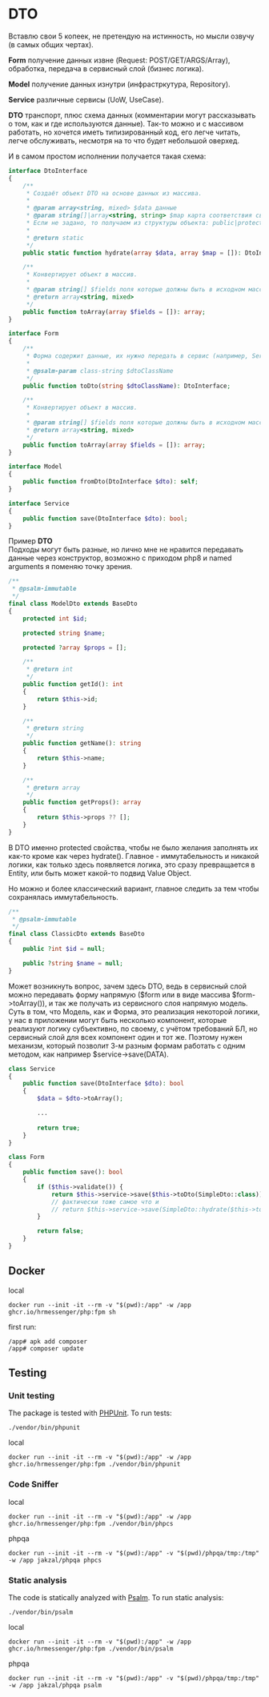# DTO

Вставлю свои 5 копеек, не претендую на истинность, но мысли озвучу (в самых общих чертах). 

**Form** получение данных извне (Request: POST/GET/ARGS/Array), обработка, передача в сервисный слой (бизнес логика).

**Model** получение данных изнутри (инфрастркутура, Repository).

**Service** различные сервисы (UoW, UseCase).

**DTO** транспорт, плюс схема данных (комментарии могут рассказывать о том, как и где используются данные). 
Так-то можно и с массивом работать, но хочется иметь типизированный код, его легче читать, легче обслуживать, 
несмотря на то что будет небольшой оверхед.

И в самом простом исполнении получается такая схема:

```php
interface DtoInterface 
{
    /**
     * Создаёт объект DTO на основе данных из массива.
     *
     * @param array<string, mixed> $data данные
     * @param string[]|array<string, string> $map карта соответствия свойств объекта DTO данным в $data.
     * Если не задано, то получаем из структуры объекта: public|protected свойства.
     *
     * @return static
     */
    public static function hydrate(array $data, array $map = []): DtoInterface;

    /**
     * Конвертирует объект в массив.
     *
     * @param string[] $fields поля которые должны быть в исходном массиве
     * @return array<string, mixed>
     */
    public function toArray(array $fields = []): array;
}
```

```php
interface Form 
{
    /**
     * Форма содержит данные, их нужно передать в сервис (например, Service). 
     *
     * @psalm-param class-string $dtoClassName
     */
    public function toDto(string $dtoClassName): DtoInterface;

    /**
     * Конвертирует объект в массив.
     *
     * @param string[] $fields поля которые должны быть в исходном массиве
     * @return array<string, mixed>
     */
    public function toArray(array $fields = []): array;
}
```

```php
interface Model 
{
    public function fromDto(DtoInterface $dto): self;
}
```

```php
interface Service 
{
    public function save(DtoInterface $dto): bool;
}
```

Пример **DTO**  
Подходы могут быть разные, но лично мне не нравится передавать данные через конструктор, 
возможно с приходом php8 и named arguments я поменяю точку зрения. 

```php
/**
 * @psalm-immutable
 */
final class ModelDto extends BaseDto
{
    protected int $id;

    protected string $name;

    protected ?array $props = [];

    /**
     * @return int
     */
    public function getId(): int
    {
        return $this->id;
    }

    /**
     * @return string
     */
    public function getName(): string
    {
        return $this->name;
    }

    /**
     * @return array
     */
    public function getProps(): array
    {
        return $this->props ?? [];
    }
}
```

В DTO именно protected свойства, чтобы не было желания заполнять их как-то кроме как через hydrate(). 
Главное - иммутабельность и никакой логики, как только здесь появляется логика, это сразу превращается в Entity, 
или быть может какой-то подвид Value Object.

Но можно и более классический вариант, главное следить за тем чтобы сохранялась иммутабельность.

```php
/**
 * @psalm-immutable
 */
final class ClassicDto extends BaseDto
{
    public ?int $id = null;

    public ?string $name = null;
}
```

Может возникнуть вопрос, зачем здесь DTO, ведь в сервисный слой можно передавать форму напрямую ($form или в виде массива $form->toArray()), 
и так же получать из сервисного слоя напрямую модель. Суть в том, что Модель, как и Форма, это реализация некоторой логики,
у нас в приложении могут быть несколько компонент, которые реализуют логику субъективно, по своему, с учётом требований БЛ, 
но сервисный слой для всех компонент один и тот же. Поэтому нужен механизм, который позволит 3-м разным формам работать с одним методом, 
как например $service->save(DATA).

```php
class Service 
{
    public function save(DtoInterface $dto): bool
    {
        $data = $dto->toArray();

        ...
    
        return true;
    }
}
```

```php
class Form
{
    public function save(): bool
    {
        if ($this->validate()) {
            return $this->service->save($this->toDto(SimpleDto::class));
            // фактически тоже самое что и 
            // return $this->service->save(SimpleDto::hydrate($this->toArray()));
        }

        return false;
    }
}
```

## Docker

local
```shell
docker run --init -it --rm -v "$(pwd):/app" -w /app ghcr.io/hrmessenger/php:fpm sh
```

first run:
```shell
/app# apk add composer
/app# composer update
```

## Testing

### Unit testing

The package is tested with [PHPUnit](https://phpunit.de/). To run tests:

```shell
./vendor/bin/phpunit
```

local
```shell
docker run --init -it --rm -v "$(pwd):/app" -w /app ghcr.io/hrmessenger/php:fpm ./vendor/bin/phpunit 
```

### Code Sniffer

local
```shell
docker run --init -it --rm -v "$(pwd):/app" -w /app ghcr.io/hrmessenger/php:fpm ./vendor/bin/phpcs 
```

phpqa
```shell
docker run --init -it --rm -v "$(pwd):/app" -v "$(pwd)/phpqa/tmp:/tmp" -w /app jakzal/phpqa phpcs
```

### Static analysis

The code is statically analyzed with [Psalm](https://psalm.dev/). To run static analysis:

```shell
./vendor/bin/psalm
```

local
```shell
docker run --init -it --rm -v "$(pwd):/app" -w /app ghcr.io/hrmessenger/php:fpm ./vendor/bin/psalm 
```

phpqa
```shell
docker run --init -it --rm -v "$(pwd):/app" -v "$(pwd)/phpqa/tmp:/tmp" -w /app jakzal/phpqa psalm
```
